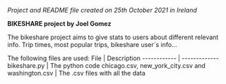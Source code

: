 *Project and README file created on 25th October 2021 in Ireland*

**BIKESHARE project by Joel Gomez**

The bikeshare project aims to give stats to users about different relevant info. Trip times, most popular trips, bikeshare user´s info...

The following files are used:
File | Description
------------ | -------------
bikeshare.py | The python code
chicago.csv, new_york_city.csv and washington.csv | The .csv files with all the data

